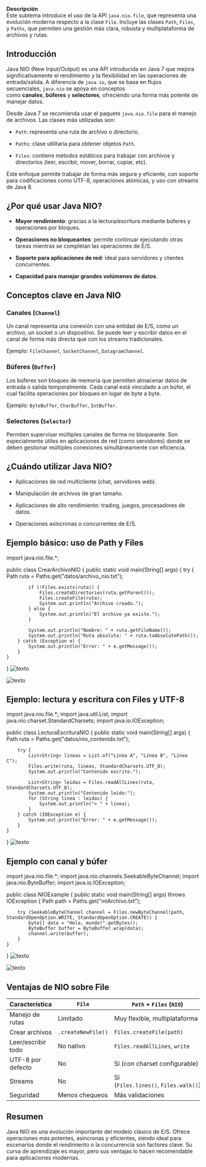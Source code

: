 **Descripción**  
Este subtema introduce el uso de la API `java.nio.file`, que representa una evolución moderna respecto a la clase `File`. Incluye las clases `Path`, `Files`, y `Paths`, que permiten una gestión más clara, robusta y multiplataforma de archivos y rutas.

## Introducción

Java NIO (New Input/Output) es una API introducida en Java 7 que mejora significativamente el rendimiento y la flexibilidad en las operaciones de entrada/salida. A diferencia de `java.io`, que se basa en flujos secuenciales, `java.nio` se apoya en conceptos como **canales**, **búferes** y **selectores**, ofreciendo una forma más potente de manejar datos.

Desde Java 7 se recomienda usar el paquete `java.nio.file` para el manejo de archivos. Las clases más utilizadas son:

- `Path`: representa una ruta de archivo o directorio.
    
- `Paths`: clase utilitaria para obtener objetos `Path`.
    
- `Files`: contiene métodos estáticos para trabajar con archivos y directorios (leer, escribir, mover, borrar, copiar, etc).
    

Este enfoque permite trabajar de forma más segura y eficiente, con soporte para codificaciones como UTF-8, operaciones atómicas, y uso con streams de Java 8.

## ¿Por qué usar Java NIO?

- **Mayor rendimiento**: gracias a la lectura/escritura mediante búferes y operaciones por bloques.
    
- **Operaciones no bloqueantes**: permite continuar ejecutando otras tareas mientras se completan las operaciones de E/S.
    
- **Soporte para aplicaciones de red**: ideal para servidores y clientes concurrentes.
    
- **Capacidad para manejar grandes volúmenes de datos**.
    

## Conceptos clave en Java NIO

### Canales (`Channel`)

Un canal representa una conexión con una entidad de E/S, como un archivo, un socket o un dispositivo. Se puede leer y escribir datos en el canal de forma más directa que con los streams tradicionales.

Ejemplo: `FileChannel`, `SocketChannel`, `DatagramChannel`.

### Búferes (`Buffer`)

Los búferes son bloques de memoria que permiten almacenar datos de entrada o salida temporalmente. Cada canal está vinculado a un búfer, el cual facilita operaciones por bloques en lugar de byte a byte.

Ejemplo: `ByteBuffer`, `CharBuffer`, `IntBuffer`.

### Selectores (`Selector`)

Permiten supervisar múltiples canales de forma no bloqueante. Son especialmente útiles en aplicaciones de red (como servidores) donde se deben gestionar múltiples conexiones simultáneamente con eficiencia.

## ¿Cuándo utilizar Java NIO?

- Aplicaciones de red multicliente (chat, servidores web).
    
- Manipulación de archivos de gran tamaño.
    
- Aplicaciones de alto rendimiento: trading, juegos, procesadores de datos.
    
- Operaciones asíncronas o concurrentes de E/S.
    

## Ejemplo básico: uso de Path y Files

import java.nio.file.*;

public class CrearArchivoNIO {
    public static void main(String[] args) {
        try {
            Path ruta = Paths.get("datos/archivo_nio.txt");

            if (!Files.exists(ruta)) {
                Files.createDirectories(ruta.getParent());
                Files.createFile(ruta);
                System.out.println("Archivo creado.");
            } else {
                System.out.println("El archivo ya existe.");
            }

            System.out.println("Nombre: " + ruta.getFileName());
            System.out.println("Ruta absoluta: " + ruta.toAbsolutePath());
        } catch (Exception e) {
            System.out.println("Error: " + e.getMessage());
        }
    }
}
![texto](../Imagenes/img22.png)

![texto](../Imagenes/img23.png)

## Ejemplo: lectura y escritura con Files y UTF-8

import java.nio.file.*;
import java.util.List;
import java.nio.charset.StandardCharsets;
import java.io.IOException;

public class LecturaEscrituraNIO {
    public static void main(String[] args) {
        Path ruta = Paths.get("datos/nio_contenido.txt");

        try {
            List<String> lineas = List.of("Línea A", "Línea B", "Línea C");
            Files.write(ruta, lineas, StandardCharsets.UTF_8);
            System.out.println("Contenido escrito.");

            List<String> leidas = Files.readAllLines(ruta, StandardCharsets.UTF_8);
            System.out.println("Contenido leído:");
            for (String linea : leidas) {
                System.out.println("> " + linea);
            }
        } catch (IOException e) {
            System.out.println("Error: " + e.getMessage());
        }
    }
}
![texto](../Imagenes/img24.png)

## Ejemplo con canal y búfer

import java.nio.file.*;
import java.nio.channels.SeekableByteChannel;
import java.nio.ByteBuffer;
import java.io.IOException;

public class NIOExample {
    public static void main(String[] args) throws IOException {
        Path path = Paths.get("miArchivo.txt");

        try (SeekableByteChannel channel = Files.newByteChannel(path, StandardOpenOption.WRITE, StandardOpenOption.CREATE)) {
            byte[] data = "Hola, mundo!".getBytes();
            ByteBuffer buffer = ByteBuffer.wrap(data);
            channel.write(buffer);
        }
    }
}
![texto](../Imagenes/img25.png)

![texto](../Imagenes/img26.png)

## Ventajas de NIO sobre File

|Característica|`File`|`Path` + `Files` (`NIO`)|
|---|---|---|
|Manejo de rutas|Limitado|Muy flexible, multiplataforma|
|Crear archivos|`.createNewFile()`|`Files.createFile(path)`|
|Leer/escribir todo|No nativo|`Files.readAllLines`, `write`|
|UTF-8 por defecto|No|Sí (con charset configurable)|
|Streams|No|Sí (`Files.lines()`, `Files.walk()`)|
|Seguridad|Menos chequeos|Más validaciones|

## Resumen

Java NIO es una evolución importante del modelo clásico de E/S. Ofrece operaciones más potentes, asíncronas y eficientes, siendo ideal para escenarios donde el rendimiento o la concurrencia son factores clave. Su curva de aprendizaje es mayor, pero sus ventajas lo hacen recomendable para aplicaciones modernas.